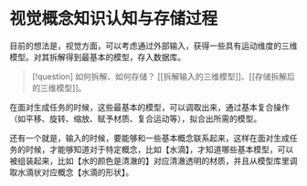 # 视觉概念知识认知与存储过程

目前的想法是，视觉方面，可以考虑通过外部输入，获得一些具有运动维度的三维模型。对其拆解得到最基本的模型，存入数据库。

> [!question] 
> 如何拆解、如何存储？
> [[拆解输入的三维模型]]、[[存储拆解后的三维模型]]。

在面对生成任务的时候，这些最基本的模型，可以调取出来，通过基本复合操作（如平移、旋转、缩放、赋予材质、复合运动等），拟合出所需的模型。

还有一个就是，输入的时候，要能够和一些基本概念联系起来，这样在面对生成任务的时候，才能够知道对于特定概念，比如【水滴】，才知道哪些基本模型，可以被组装起来，比如【水的颜色是清澈的】对应清澈透明的材质，并且从模型库里调取水滴状对应概念【水滴的形状】。
